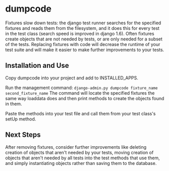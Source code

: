 dumpcode
========

Fixtures slow down tests: the django test runner searches for the
specified fixtures and reads them from the filesystem, and it does this
for every test in the test class (search speed is improved in django 1.6).
Often fixtures create objects that are not needed by tests, or are only needed
for a subset of the tests. Replacing fixtures with code
will decrease the runtime of your test suite and will make it easier to make
further improvements to your tests.

Installation and Use
------------------------
Copy dumpcode into your project and add to INSTALLED_APPS.

Run the management command:
`django-admin.py dumpcode fixture_name second_fixture_name`
The command will locate the specified fixtures the same way
loaddata does and then print methods to create the objects found in them.

Paste the methods into your test file and call them from your test class's
setUp method.

Next Steps
------------------------
After removing fixtures, consider further improvements like deleting
creation of objects that aren't needed by your tests, moving creation
of objects that aren't needed by all tests into the test methods that use them, and
simply instantiating objects rather than saving them to the database.
